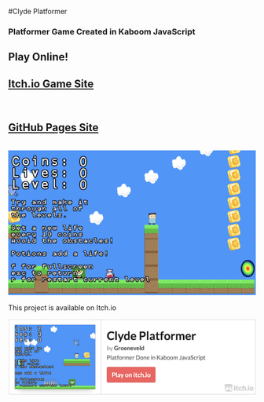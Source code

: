 #Clyde Platformer

<h3>
Platformer Game Created in Kaboom JavaScript
</h3>

<h2>Play Online!</h2>
<h2><a href="https://groeneveld.itch.io/" target="_blank" rel="noopener noreferrer">Itch.io Game Site</a></h2>
<br>
<h2><a href="https://groeneveldwoodstock.github.io/Clyde-Platformer/" target="_blank" rel="noopener noreferrer">GitHub Pages Site</a></h2>
<br>

<img src="https://github.com/groeneveldwoodstock/Clyde-Platformer/blob/main/ScreenShot.png" alt="game image">
  </body>
<p>
This project is available on Itch.io
</p>

[![Underground Adventure by Groeneveld](https://github.com/groeneveldwoodstock/Clyde-Platformer/blob/main/clydeitch.png)](https://groeneveld.itch.io/clyde-platformer)
</p>
